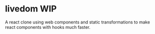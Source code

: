 # livedom WIP

A react clone using web components and static transformations to make react components with hooks much faster.
